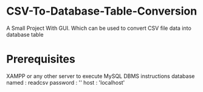 # CSV-To-Database-Table-Conversion
A Small Project With GUI. Which can be used to convert CSV file data into database table

# Prerequisites
XAMPP or any other server to execute MySQL DBMS instructions
database named : readcsv
password : ''
host : 'localhost'
